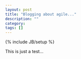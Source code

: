 ```yaml
---
layout: post
title: "Blogging about agile..."
description: ""
category: 
tags: []
---
```

{% include JB/setup %}

This is just a test...